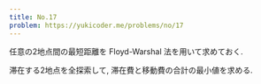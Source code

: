```yaml
---
title: No.17
problem: https://yukicoder.me/problems/no/17
---
```

任意の2地点間の最短距離を Floyd-Warshal 法を用いて求めておく.

滞在する2地点を全探索して, 滞在費と移動費の合計の最小値を求める.
